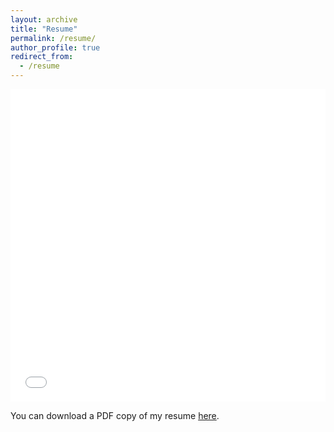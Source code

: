 ```yaml
---
layout: archive
title: "Resume"
permalink: /resume/
author_profile: true
redirect_from:
  - /resume
---
```


<iframe src="/files/Soroosh_Resume.pdf" width="100%" height="500" frameborder="no" border="0" marginwidth="0" marginheight="0"></iframe>

You can download a PDF copy of my resume [here](/files/Soroosh_Resume.pdf).
